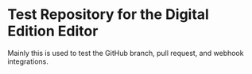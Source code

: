 # Test Repository for the Digital Edition Editor

Mainly this is used to test the GitHub branch, pull request, and webhook integrations.